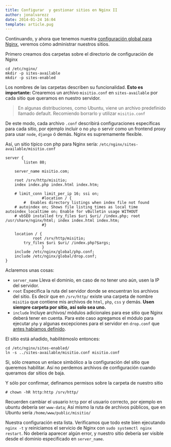 ```yaml
---
title: Configurar  y gestionar sitios en Nginx II
author: jonalvarezz
date: 2014-01-24 16:04
template: article.pug
---
```


Continuando, y ahora que tenemos nuestra [configuración global para Nginx](http://blog.jonalvarezz.com/configurar-y-gestionar-sitios-en-nginx/), veremos cómo administrar nuestros sitios.

Primero creamos dos carpetas sobre el directorio de configuración de Nginx

    cd /etc/nginx/
    mkdir -p sites-available
    mkdir -p sites-enabled

Los nombres de las carpetas describen su funcionalidad. **Esto es importante:** Crearemos un archivo `misitio.conf` en `sites-available` por cada sitio que queramos en nuestro servidor.

> En algunas distribuciones, como Ubuntu, viene un archivo predefinido llamado default. Recomiendo borrarlo y utilizar `misitio.conf`

De este modo, cada archivo `.conf` describirá configuraciones específicas para cada sitio, por ejemplo incluir o no `php` o servir como un frontend proxy para usar `node`, `django` ó demás. Nginx es supremamente flexible.

Así, un sitio típico con php para Nginx sería: `/etc/nginx/sites-available/misitio.conf`

    server {
    		listen 80;

    	server_name misitio.com;

    	root /srv/http/misitio;
    	index index.php index.html index.htm;

    	# limit_conn limit_per_ip 16; ssi on;
    				#location / {
    		#  Enables directory listings when index file not found
    	# autoindex on; Shows file listing times as local time autoindex_localtime on; Enable for vBulletin usage WITHOUT
    	# vbSEO installed try_files $uri $uri/ /index.php; root /usr/share/nginx/html; index index.html index.htm;
    				#}

    	location / {
    			root /srv/http/misitio;
    		try_files $uri $uri/ /index.php?$args;
    				}
    	include /etc/nginx/global/php.conf;
    	include /etc/nginx/global/drop.conf;
    }

Aclaremos unas cosas:

- `server_name` Lleva el dominio, en caso de no tener uno aún, usen la IP del servidor.
- `root` Especifica la ruta del servidor donde se encuentran los archivos del sitio. Es decir que en `/srv/http/` existe una carpeta de nombre `misitio` que contiene mis archivos de `html`, `php`, `css` y demás. **Usen siempre carpeta por sitio, así solo sea uno.**
- `include` Incluye archivos/ módulos adicionales para ese sitio que Nginx deberá tener en cuenta. Para este caso agregamos el módulo para ejecutar `php` y algunas excepciones para el servidor en `drop.conf` que [antes habíamos definido](http://blog.jonalvarezz.com/configurar-y-gestionar-sitios-en-nginx/).

El sitio está añadido, habilitémoslo entonces:

    cd /etc/nginx/sites-enabled/
    ln -s ../sites-available/misitio.conf misitio.conf

Si, sólo creamos un enlace simbólico a la configuración del sitio que queremos habilitar. Así no perdemos archivos de configuración cuando queramos dar sitios de baja.

Y sólo por confirmar, definamos permisos sobre la carpeta de nuestro sitio

    # chown -hR http:http /srv/http/

Recuerden cambiar el usuario `http` por el usuario correcto, por ejemplo en ubuntu debería ser `www-data`; Así mismo la ruta de archivos públicos, que en Ubuntu sería `/home/www/public/misitio/`

Nuestra configuración esta lista. Verificamos que todo este bien ejecutando `nginx -t` y reiniciamos el servicio de Nginx con `sudo systemctl nginx restart`. No debería aparecer algún error, y nuestro sitio debería ser visible desde el dominio especificado en `server_name`.
